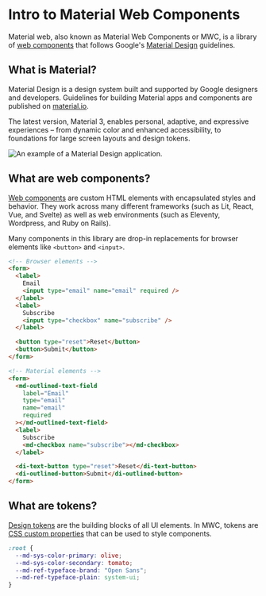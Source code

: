 <!-- catalog-only-start --><!-- ---

name: Introduction
title: Introduction
order: 1
-----><!-- catalog-only-end -->

# Intro to Material Web Components

<!-- go/mwc-intro -->

<!--*
# Document freshness: For more information, see go/fresh-source.
freshness: { owner: 'lizmitchell' reviewed: '2024-03-27' }
*-->

Material web, also known as Material Web Components or MWC, is a library of
[web components](https://developer.mozilla.org/en-US/docs/Web/API/Web_components)<!-- {.external} -->
that follows Google's [Material Design](https://material.io/)<!-- {.external} -->
guidelines.

<!-- [TOC] -->

## What is Material?

Material Design is a design system built and supported by Google designers and
developers. Guidelines for building Material apps and components are published
on [material.io](https://material.io)<!-- {.external} -->.

The latest version, Material 3, enables personal, adaptive, and expressive
experiences – from dynamic color and enhanced accessibility, to foundations for
large screen layouts and design tokens.

![An example of a Material Design application.](images/what-is-material.png "What is Material?")

## What are web components?

[Web components](https://developer.mozilla.org/en-US/docs/Web/API/Web_components)<!-- {.external} -->
are custom HTML elements with encapsulated styles and behavior. They work across
many different frameworks (such as Lit, React, Vue, and Svelte) as well as web
environments (such as Eleventy, Wordpress, and Ruby on Rails).

Many components in
this library are drop-in replacements for browser elements like `<button>` and `<input>`.

```html
<!-- Browser elements -->
<form>
  <label>
    Email
    <input type="email" name="email" required />
  </label>
  <label>
    Subscribe
    <input type="checkbox" name="subscribe" />
  </label>

  <button type="reset">Reset</button>
  <button>Submit</button>
</form>

<!-- Material elements -->
<form>
  <md-outlined-text-field
    label="Email"
    type="email"
    name="email"
    required
  ></md-outlined-text-field>
  <label>
    Subscribe
    <md-checkbox name="subscribe"></md-checkbox>
  </label>

  <di-text-button type="reset">Reset</di-text-button>
  <di-outlined-button>Submit</di-outlined-button>
</form>
```

## What are tokens?

[Design tokens](https://m3.material.io/foundations/design-tokens/overview)<!-- {.external} -->
are the building blocks of all UI elements. In MWC, tokens are
[CSS custom properties](https://developer.mozilla.org/en-US/docs/Web/CSS/--*)
that can be used to style components.

```css
:root {
  --md-sys-color-primary: olive;
  --md-sys-color-secondary: tomato;
  --md-ref-typeface-brand: "Open Sans";
  --md-ref-typeface-plain: system-ui;
}
```

<!--#include file="../googlers/intro-who-should-use-mwc.md" -->
